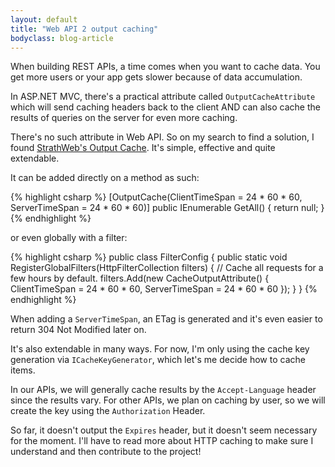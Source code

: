 ```yaml
---
layout: default
title: "Web API 2 output caching"
bodyclass: blog-article
---
```


When building REST APIs, a time comes when you want to cache data. You get more users or your app gets slower because of data accumulation.

<!-- more -->

In ASP.NET MVC, there's a practical attribute called `OutputCacheAttribute` which will send caching headers back to the client AND can also cache the results of queries
on the server for even more caching.

There's no such attribute in Web API. So on my search to find a solution, I found [StrathWeb's Output Cache](https://github.com/filipw/AspNetWebApi-OutputCache). It's simple,
effective and quite extendable.

It can be added directly on a method as such:

{% highlight csharp %}
[OutputCache(ClientTimeSpan = 24 * 60 * 60, ServerTimeSpan = 24 * 60 * 60)]
public IEnumerable<MyDTO> GetAll()
{
    return null;
}
{% endhighlight %}

or even globally with a filter:

{% highlight csharp %}
public class FilterConfig
{
    public static void RegisterGlobalFilters(HttpFilterCollection filters)
    {
        // Cache all requests for a few hours by default.
        filters.Add(new CacheOutputAttribute()
        {
            ClientTimeSpan = 24 * 60 * 60, 
            ServerTimeSpan = 24 * 60 * 60
        });
    }
}
{% endhighlight %}

When adding a `ServerTimeSpan`, an ETag is generated and it's even easier to return 304 Not Modified later on.

It's also extendable in many ways. For now, I'm only using the cache key generation via `ICacheKeyGenerator`, which let's me decide how to cache items.

In our APIs, we will generally cache results by the `Accept-Language` header since the results vary. For other APIs, we plan on caching by user, so we will
create the key using the `Authorization` Header.

So far, it doesn't output the `Expires` header, but it doesn't seem necessary for the moment. I'll have to read more about HTTP caching to make sure I understand
and then contribute to the project!